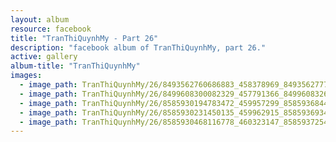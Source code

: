 ```yaml
---
layout: album
resource: facebook
title: "TranThiQuynhMy - Part 26"
description: "facebook album of TranThiQuynhMy, part 26."
active: gallery
album-title: "TranThiQuynhMy"
images:
  - image_path: TranThiQuynhMy/26/8493562760686883_458378969_8493562777353548_1705381682122631396_n.jpg
  - image_path: TranThiQuynhMy/26/8499608300082329_457791366_8499608326748993_8626477000019158067_n.jpg
  - image_path: TranThiQuynhMy/26/8585930194783472_459957299_8585936844782807_7723087838277193612_n.jpg
  - image_path: TranThiQuynhMy/26/8585930231450135_459962915_8585936934782798_3835958433471940155_n.jpg
  - image_path: TranThiQuynhMy/26/8585930468116778_460323147_8585937254782766_1726954969804792849_n.jpg
---
```

